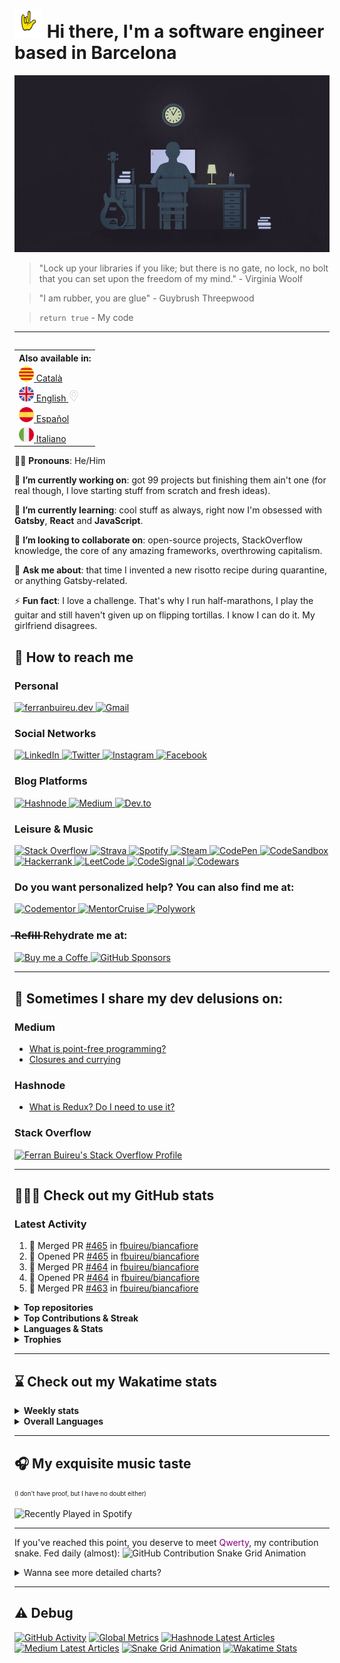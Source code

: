 # <img src="https://github.com/fbuireu/fbuireu/blob/master/assets/images/gifs/punk-horn.gif?raw=true" width="45px"> Hi there, I'm a software engineer based in Barcelona

![Hi there, I'm a software engineer based in Barcelona](https://github.com/fbuireu/fbuireu/blob/master/assets/images/jpg/developer-life.jpg?raw=true)

> "Lock up your libraries if you like; but there is no gate, no lock, no bolt that you can set upon the freedom of my mind." - Virginia Woolf

> "I am rubber, you are glue" - Guybrush Threepwood

> `return true` - My code

-------

<table align="right">
  <th>Also available in:</th>
    <tr>
      <td>
        <a href="README.ca.md">
          <img src="assets/images/png/flags/catalonia.png" width="24" height="24" alt="Català"/>
          <span>Català</span>
        </a>
      </td>
    </tr>
    <tr>
      <td>
        <a href="README.md">
          <img src="assets/images/png/flags/uk.png" width="24" height="24" alt="English"/>
          <span>English</span>
          <img src="assets/images/png/icons/pin.png" width="18" alt="You are here" />
        </a>
      </td>
    </tr>
    <tr>
      <td>
        <a href="README.es.md">
          <img src="assets/images/png/flags/spain.png" width="24" height="24" alt="Español"/>
          <span>Español</span>
        </a>
      </td>
    </tr>
    <tr>
      <td>
        <a href="README.it.md">
          <img src="assets/images/png/flags/italy.png" width="24" height="24" alt="Italiano"/>
          <span>Italiano</span>
        </a>
      </td>
    </tr>
</table>

👦🏻 **Pronouns**: He/Him

🔭 **I’m currently working on**: got 99 projects but finishing them ain't one (for real though, I love starting stuff from
scratch and fresh ideas).

🌱 **I’m currently learning**: cool stuff as always, right now I'm obsessed with **Gatsby**, **React** and **JavaScript**.

👯 **I’m looking to collaborate on**: open-source projects, StackOverflow knowledge, the core of any amazing frameworks,
overthrowing capitalism.

💬 **Ask me about**: that time I invented a new risotto recipe during quarantine, or anything Gatsby-related.

⚡ **Fun fact**: I love a challenge. That's why I run half-marathons, I play the guitar and still haven't given up on
flipping tortillas. I know I can do it. My girlfriend disagrees.

## 📨 How to reach me
### Personal
<a href="https://ferranbuireu.dev" target="_blank">
  <img src="https://img.shields.io/badge/personal%20Website-1b1d1d?style=for-the-badge&logo=globe&logoColor=ffffff" alt="ferranbuireu.dev">
</a>
<a href="mailto:fbuireu@gmail.com" target="_blank">
  <img src="https://img.shields.io/badge/gmail-D14836?style=for-the-badge&logo=gmail&logoColor=ffffff" alt="Gmail" />
</a>

### Social Networks
<a href="https://www.linkedin.com/in/ferran-buireu/" target="_blank">
  <img src="https://img.shields.io/badge/linkedIn-0077B5?style=for-the-badge&logo=linkedin&logoColor=ffffff" alt="LinkedIn" />
</a>
<a href="https://twitter.com/fbuireu" target="_blank">
  <img src="https://img.shields.io/badge/twitter-1DA1F2?style=for-the-badge&logo=twitter&logoColor=ffffff" alt="Twitter" />
</a>
<a href="https://www.instagram.com/fbuireu/" target="_blank">
  <img src="https://img.shields.io/badge/instagram-%23E4405F.svg?style=for-the-badge&logo=instagram&logoColor=ffffff" alt="Instagram" />
</a>
<a href="https://www.facebook.com/ferranbuireu/" target="_blank">
  <img src="https://img.shields.io/badge/facebook-%231877F2.svg?style=for-the-badge&logo=facebook&logoColor=ffffff" alt="Facebook" />
</a>

### Blog Platforms
<a href="https://hashnode.com/@Buireu" target="_blank">
  <img src="https://img.shields.io/badge/hashnode-2962FF?style=for-the-badge&logo=hashnode&logoColor=ffffff" alt="Hashnode" />
</a>
<a href="https://medium.com/@fbuireu" target="_blank">
  <img src="https://img.shields.io/badge/medium-12100E?style=for-the-badge&logo=medium&logoColor=ffffff" alt="Medium" />
</a>
<a href="https://dev.to/fbuireu" target="_blank">
  <img src="https://img.shields.io/badge/dev.to-0A0A0A?style=for-the-badge&logo=devdotto&logoColor=ffffff" alt="Dev.to" />
</a>

### Leisure & Music
<a href="https://stackoverflow.com/users/5585371/ferran-buireu?tab=profile" target="_blank">
  <img src="https://img.shields.io/badge/stack_overflow-FE7A16?style=for-the-badge&logo=stack-overflow&logoColor=ffffff" alt="Stack Overflow" />
</a>
<a href="https://www.strava.com/athletes/19488414" target="_blank">
  <img src="https://img.shields.io/static/v1?style=for-the-badge&message=Strava&color=FC4C02&logo=strava&logoColor=FFFFFF&label=" alt="Strava" />
</a>
<a href="https://open.spotify.com/user/buireu?si=b2dfa1e6c2f649d9" target="_blank">
  <img src="https://img.shields.io/badge/spotify-1ED760?style=for-the-badge&logo=spotify&logoColor=ffffff" alt="Spotify" />
</a>
<a href="https://steamcommunity.com/id/fbuireu/" target="_blank">
  <img src="https://img.shields.io/badge/steam-000000?style=for-the-badge&logo=steam&logoColor=ffffff" alt="Steam" />
</a>
<a href="https://codepen.io/fbuireu" target="_blank">
  <img src="https://img.shields.io/badge/Codepen-000000?style=for-the-badge&logo=codepen&logoColor=white" alt="CodePen" />
</a>
<a href="https://codesandbox.io/u/fbuireu" target="_blank">
  <img src="https://img.shields.io/badge/codesandbox-040404?style=for-the-badge&logo=codesandbox&logoColor=DBDBDB" alt="CodeSandbox" />
</a>
<a href="https://www.hackerrank.com/fbuireu" target="_blank">
  <img src="https://img.shields.io/badge/hackerrank-2EC866?style=for-the-badge&logo=HackerRank&logoColor=ffffff" alt="Hackerrank" />
</a>
<a href="https://leetcode.com/fbuireu/" target="_blank">
<img src="https://img.shields.io/badge/-LeetCode-FFA116?style=for-the-badge&logo=leetcode&logoColor=black" alt="LeetCode" />
</a>
<a href="https://app.codesignal.com/profile/fbuireu/" target="_blank">
  <img src="https://img.shields.io/badge/codesignal-33485f?style=for-the-badge&logo=codesignal&logoColor=grey" alt="CodeSignal" />
</a>
<a href="https://www.codewars.com/users/fbuireu/" target="_blank">
  <img src="https://img.shields.io/badge/codewars-B1361E?style=for-the-badge&logo=codewars&logoColor=808080" alt="Codewars" />
</a>

### Do you want personalized help? You can also find me at:
<a href="https://www.codementor.io/@fbuireu" target="_blank">
  <img src="https://img.shields.io/badge/codementor-003648?style=for-the-badge&logo=codementor&logoColor=000000" alt="Codementor" />
</a>
<a href="https://mentorcruise.com/mentor/ferranbuireu/" target="_blank">
  <img src="https://img.shields.io/badge/mentorcruise-05b197?style=for-the-badge&logo=mentorcruise&logoColor=000000" alt="MentorCruise" />
</a>
<a href="https://www.polywork.com/fbuireu" target="_blank">
  <img src="https://img.shields.io/badge/polywork-4a1ae6?style=for-the-badge&logo=mentorcruise&logoColor=000000" alt="Polywork" />
</a>

### ̶R̶e̶f̶i̶l̶l̶  Rehydrate me at:
<a href="https://www.buymeacoffee.com/ferranbuireu" target="_blank">
  <img src="https://img.shields.io/badge/buy_me_a_coffee-FFDD00?style=for-the-badge&logo=buy-me-a-coffee&logoColor=000000" alt="Buy me a Coffe" />
</a>
<a href="https://github.com/sponsors/fbuireu" target="_blank">
  <img src="https://img.shields.io/badge/gitHub%20sponsors-EA4AAA?style=for-the-badge&logo=githubsponsors&logoColor=ffffff" alt="GitHub Sponsors" />
</a>

-------

## 📝 Sometimes I share my dev delusions on:

### Medium
<!-- MEDIUM-LATEST-ARTICLES:START -->
- [What is point-free programming?](https://fbuireu.medium.com/what-is-point-free-programming-99db1e373763?source=rss-152ec07c2b6d------2)
- [Closures and currying](https://fbuireu.medium.com/closures-and-currying-9774676d33fa?source=rss-152ec07c2b6d------2)
<!-- MEDIUM-LATEST-ARTICLES:END -->

### Hashnode
<!-- HASHNODE-LATEST-ARTICLES:START -->
- [What is Redux? Do I need to use it?](https://ferranbuireu.hashnode.dev/what-is-redux-do-i-need-to-use-it)
<!-- HASHNODE-LATEST-ARTICLES:END -->

### Stack Overflow
[![Ferran Buireu's Stack Overflow Profile](https://github-readme-stackoverflow.vercel.app/?userID=5585371&theme=dark)](https://stackoverflow.com/users/5585371/ferran-buireu)

-------

## 👨🏻‍💻 Check out my GitHub stats
### Latest Activity
<!--START_SECTION:activity-->
1. 🎉 Merged PR [#465](https://github.com/fbuireu/biancafiore/pull/465) in [fbuireu/biancafiore](https://github.com/fbuireu/biancafiore)
2. 💪 Opened PR [#465](https://github.com/fbuireu/biancafiore/pull/465) in [fbuireu/biancafiore](https://github.com/fbuireu/biancafiore)
3. 🎉 Merged PR [#464](https://github.com/fbuireu/biancafiore/pull/464) in [fbuireu/biancafiore](https://github.com/fbuireu/biancafiore)
4. 💪 Opened PR [#464](https://github.com/fbuireu/biancafiore/pull/464) in [fbuireu/biancafiore](https://github.com/fbuireu/biancafiore)
5. 🎉 Merged PR [#463](https://github.com/fbuireu/biancafiore/pull/463) in [fbuireu/biancafiore](https://github.com/fbuireu/biancafiore)
<!--END_SECTION:activity-->

<details>
  <summary><strong>Top repositories</strong></summary>
  <a href="https://github.com/fbuireu/fbuireu" target="__blank">
    <img src="https://github-readme-stats.vercel.app/api/pin/?username=fbuireu&repo=fbuireu&theme=onedark&hide_border=true"
         alt="fbuireu" />    
  </a>
  <a href="https://github.com/fbuireu/biancafiore" target="__blank">
    <img src="https://github-readme-stats.vercel.app/api/pin/?username=fbuireu&repo=biancafiore&theme=onedark&hide_border=true"
         alt="biancafiore" />
  </a>
</details>

<details>
  <summary><strong>Top Contributions & Streak</strong></summary>
  <a href="https://github.com/gatsbyjs/gatsby/pull/33261" target="__blank">
  <img src="https://github-readme-stats.vercel.app/api/pin/?username=fbuireu&repo=gatsby&theme=onedark&hide_border=true"
       alt="Gatsby" />
  </a>
  <a href="https://github.com/netlify/netlify-cms/pull/3412" target="__blank">
    <img src="https://github-readme-stats.vercel.app/api/pin/?username=fbuireu&repo=netlify-cms&theme=onedark&hide_border=true"
         alt="Netlify CMS" />
  </a>
  <img src="https://activity-graph.herokuapp.com/graph?username=fbuireu&theme=github&bg_color=282c34&line=c3a875&point=d77077&hide_border=true"
       alt="Ferran Buireu's Monthly GitHub Contribution Grap" />
  <img src="https://github-readme-streak-stats.herokuapp.com/?user=fbuireu&theme=onedark&hide_border=true"
       alt="Ferran Buireu's GitHub Streak" />
</details>    

<details>
  <summary><strong>Languages & Stats</strong></summary>
  <img src="https://github-readme-stats.vercel.app/api?username=fbuireu&show_icons=true&theme=onedark&hide_border=true"
       alt="Ferran Buireu's GitHub stats" />
  <img src="https://github-readme-stats.vercel.app/api/top-langs/?username=fbuireu&show_icons=true&theme=onedark&hide_border=true"
       alt="Ferran Buireu's Top GitHub Languages" />
</details>

<details>
  <summary><strong>Trophies</strong></summary>
  <img src="https://github-profile-trophy.vercel.app/?username=ryo-ma&theme=onedark&no-frame=true"
       alt="Ferran Buireu's Top GitHub Languages" />
</details>    

-------

## ⌛ Check out my Wakatime stats
<details>
  <summary><strong>Weekly stats</strong></summary>

  <!--START_SECTION:waka-->
**I'm an Early 🐤** 

```text
🌞 Morning    58 commits     ██████░░░░░░░░░░░░░░░░░░░   26.73% 
🌆 Daytime    118 commits    █████████████░░░░░░░░░░░░   54.38% 
🌃 Evening    41 commits     ████░░░░░░░░░░░░░░░░░░░░░   18.89% 
🌙 Night      0 commits      ░░░░░░░░░░░░░░░░░░░░░░░░░   0.0%

```
📅 **I'm Most Productive on Tuesday** 

```text
Monday       22 commits     ██░░░░░░░░░░░░░░░░░░░░░░░   10.14% 
Tuesday      63 commits     ███████░░░░░░░░░░░░░░░░░░   29.03% 
Wednesday    40 commits     ████░░░░░░░░░░░░░░░░░░░░░   18.43% 
Thursday     25 commits     ███░░░░░░░░░░░░░░░░░░░░░░   11.52% 
Friday       6 commits      ░░░░░░░░░░░░░░░░░░░░░░░░░   2.76% 
Saturday     7 commits      ░░░░░░░░░░░░░░░░░░░░░░░░░   3.23% 
Sunday       54 commits     ██████░░░░░░░░░░░░░░░░░░░   24.88%

```


📊 **This Week I Spent My Time On** 

```text
⌚︎ Time Zone: Europe/Madrid

💬 Programming Languages: 
Other                    3 hrs 15 mins       ██████████████████░░░░░░░   72.49% 
Dart                     57 mins             █████░░░░░░░░░░░░░░░░░░░░   21.47% 
JavaScript               16 mins             █░░░░░░░░░░░░░░░░░░░░░░░░   6.04% 
YAML                     0 secs              ░░░░░░░░░░░░░░░░░░░░░░░░░   0.0%

🔥 Editors: 
Unknown Editor           3 hrs 15 mins       ██████████████████░░░░░░░   72.49% 
Android Studio           57 mins             █████░░░░░░░░░░░░░░░░░░░░   21.47% 
IntelliJ                 8 mins              ░░░░░░░░░░░░░░░░░░░░░░░░░   3.31% 
VS Code                  7 mins              ░░░░░░░░░░░░░░░░░░░░░░░░░   2.73%

🐱‍💻 Projects: 
Unknown Project          3 hrs 15 mins       ██████████████████░░░░░░░   72.49% 
Private Company Projects 57 mins             █████░░░░░░░░░░░░░░░░░░░░   21.47% 
biancafiore              16 mins             █░░░░░░░░░░░░░░░░░░░░░░░░   6.04%

💻 Operating System: 
Unknown OS               3 hrs 15 mins       ██████████████████░░░░░░░   72.49% 
Mac                      57 mins             █████░░░░░░░░░░░░░░░░░░░░   21.47% 
Windows                  16 mins             █░░░░░░░░░░░░░░░░░░░░░░░░   6.04%

```


 Last Updated on 29/01/2022 01:00:19 UTC
<!--END_SECTION:waka-->
</details>  

<details>
  <summary><strong>Overall Languages</strong></summary>
  <img src="https://github-readme-stats.vercel.app/api/wakatime?username=fbuireu&theme=onedark&layout=compact&hide_border=true"
       alt="Wakatime Overall Languages" />
</details>   

-------

## 🎧 My exquisite music taste
<sup><sub>(I don't have proof, but I have no doubt either)</sub></sup>

![Recently Played in Spotify](https://spotify-recently-played-readme.vercel.app/api?user=buireu)

-------

If you've reached this point, you deserve to meet <span style="color: purple">Qwerty</span>, my contribution snake. Fed daily (almost):
![GitHub Contribution Snake Grid Animation](https://raw.githubusercontent.com/fbuireu/fbuireu/snake-grid-animation/github-contribution-snake-grid-animation.svg)

<details>
  <summary>Wanna see more detailed charts?</summary>
  <details>
    <summary>Really, it's long. Are you sure?</summary>
    <details>
      <summary>Ok. This is the last. Here it goes</summary>
      <img src="assets/images/svg/github-metrics.svg" alt="Detailed GitHub statistics" />
    </details>        
  </details>
</details>

-------

## ⚠️ Debug
[![GitHub Activity](https://github.com/fbuireu/fbuireu/actions/workflows/github-activity.yml/badge.svg?style=flat-square)](https://github.com/fbuireu/fbuireu/actions/workflows/github-activity.yml)
[![Global Metrics](https://github.com/fbuireu/fbuireu/actions/workflows/global-metrics.yml/badge.svg)](https://github.com/fbuireu/fbuireu/actions/workflows/global-metrics.yml)
[![Hashnode Latest Articles](https://github.com/fbuireu/fbuireu/actions/workflows/hashnode-latest-articles.yml/badge.svg)](https://github.com/fbuireu/fbuireu/actions/workflows/hashnode-latest-articles.yml)
[![Medium Latest Articles](https://github.com/fbuireu/fbuireu/actions/workflows/medium-latest-articles.yml/badge.svg)](https://github.com/fbuireu/fbuireu/actions/workflows/medium-latest-articles.yml)
[![Snake Grid Animation](https://github.com/fbuireu/fbuireu/actions/workflows/snake-animation.yml/badge.svg)](https://github.com/fbuireu/fbuireu/actions/workflows/snake-animation.yml)
[![Wakatime Stats](https://github.com/fbuireu/fbuireu/actions/workflows/wakatime-stats.yml/badge.svg)](https://github.com/fbuireu/fbuireu/actions/workflows/wakatime-stats.yml)
